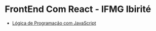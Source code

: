 # FrontEnd Com React - IFMG Ibirité

- [Lógica de Programação com JavaScript](logica-de-programacao-cim-javascript/readme.md)

